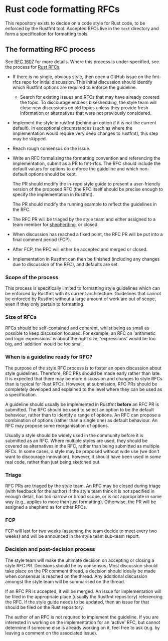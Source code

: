 # Rust code formatting RFCs

This repository exists to decide on a code style for Rust code, to be enforced
by the Rustfmt tool. Accepted RFCs live in the `text` directory and form a
specification for formatting tools.

## The formatting RFC process

See [RFC 1607](https://github.com/rust-lang/rfcs/pull/1607) for more details.
Where this process is under-specified, see the process for [Rust RFCs](https://github.com/rust-lang/rfcs).

* If there is no single, obvious style, then open a GitHub issue on the
  fmt-rfcs repo for initial discussion. This initial discussion should identify
  which Rustfmt options are required to enforce the guideline.
  - Search for existing issues and RFCs that may have already covered the topic.
    To discourage endless bikeshedding, the style team will close new discussions
    on old topics unless they provide fresh information or alternatives that were
    not previously considered.
* Implement the style in rustfmt (behind an option if it is not the current
  default). In exceptional circumstances (such as where the implementation would
  require very deep changes to rustfmt), this step may be skipped.
* Reach rough consensus on the issue.
* Write an RFC formalising the formatting convention and referencing the
  implementation, submit as a PR to fmt-rfcs. The RFC should include the default
  values for options to enforce the guideline and which non-default options
  should be kept.

  The PR should modify the in-repo style guide to present a user-friendly version
  of the proposed RFC (the RFC itself should be precise enough to specify the
  implementation in Rustfmt).

  The PR should modify the running example to reflect the guidelines in the RFC.
* The RFC PR will be triaged by the style team and either assigned to a team
  member for [shepherding](https://github.com/rust-lang/rfcs#the-role-of-the-shepherd),
  or closed.
* When discussion has reached a fixed point, the RFC PR will be put into a final
  comment period (FCP).
* After FCP, the RFC will either be accepted and merged or closed.
* Implementation in Rustfmt can then be finished (including any changes due to
  discussion of the RFC), and defaults are set.


### Scope of the process

This process is specifically limited to formatting style guidelines which can be
enforced by Rustfmt with its current architecture. Guidelines that cannot be
enforced by Rustfmt without a large amount of work are out of scope, even if
they only pertain to formatting.


### Size of RFCs

RFCs should be self-contained and coherent, whilst being as small as possible to
keep discussion focused. For example, an RFC on 'arithmetic and logic
expressions' is about the right size; 'expressions' would be too big, and
'addition' would be too small.


### When is a guideline ready for RFC?

The purpose of the style RFC process is to foster an open discussion about style
guidelines. Therefore, RFC PRs should be made early rather than late. It is
expected that there may be more discussion and changes to style RFCs than is
typical for Rust RFCs. However, at submission, RFC PRs should be completely
developed and explained to the level where they can be used as a specification.

A guideline should usually be implemented in Rustfmt **before** an RFC PR is
submitted. The RFC should be used to select an option to be the default
behaviour, rather than to identify a range of options. An RFC can propose a
combination of options (rather than a single one) as default behaviour. An RFC
may propose some reorganisation of options.

Usually a style should be widely used in the community before it is submitted as
an RFC. Where multiple styles are used, they should be covered as alternatives
in the RFC, rather than being submitted as multiple RFCs. In some cases, a style
may be proposed without wide use (we don't want to discourage innovation),
however, it should have been used in *some* real code, rather than just being
sketched out.


### Triage

RFC PRs are triaged by the style team. An RFC may be closed during triage (with
feedback for the author) if the style team think it is not specified in enough
detail, has too narrow or broad scope, or is not appropriate in some way (e.g.,
applies to more than just formatting). Otherwise, the PR will be assigned a
shepherd as for other RFCs.


### FCP

FCP will last for two weeks (assuming the team decide to meet every two weeks)
and will be announced in the style team sub-team report.


### Decision and post-decision process

The style team will make the ultimate decision on accepting or closing a style
RFC PR. Decisions should be by consensus. Most discussion should take place on
the PR comment thread, a decision should ideally be made when consensus is
reached on the thread. Any additional discussion amongst the style team will be
summarised on the thread.

If an RFC PR is accepted, it will be merged. An issue for implementation will be
filed in the appropriate place (usually the Rustfmt repository) referencing the
RFC. If the style guide needs to be updated, then an issue for that should be
filed on the Rust repository.

The author of an RFC is not required to implement the guideline. If you are
interested in working on the implementation for an 'active' RFC, but cannot
determine if someone else is already working on it, feel free to ask (e.g. by
leaving a comment on the associated issue).
  
